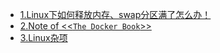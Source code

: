 - [1.Linux下如何释放内存、swap分区满了怎么办！](https://github.com/shangaijun/blog/blob/master/articles/linux/1.md)
- [2.Note of <<`The Docker Book`>>](https://github.com/shangaijun/blog/blob/master/articles/docker/1.md)
- [3.Linux杂项](https://github.com/shangaijun/blog/blob/master/articles/linux/misc.md)


